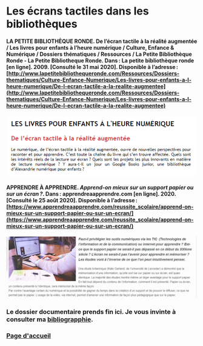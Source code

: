 # Les écrans tactiles dans les bibliothèques 



#### LA PETITE BIBLIOTHÈQUE RONDE. De l’écran tactile à la réalité augmentée / Les livres pour enfants à l’heure numérique / Culture, Enfance & Numérique / Dossiers thématiques / Ressources / La Petite Bibliothèque Ronde - La Petite Bibliotheque Ronde. Dans : La petite bibliothèque ronde [en ligne]. 2009. [Consulté le 31 mai 2020]. Disponible à l’adresse : [http://www.lapetitebibliothequeronde.com/Ressources/Dossiers-thematiques/Culture-Enfance-Numerique/Les-livres-pour-enfants-a-l-heure-numerique/De-l-ecran-tactile-a-la-realite-augmentee](http://www.lapetitebibliothequeronde.com/Ressources/Dossiers-thematiques/Culture-Enfance-Numerique/Les-livres-pour-enfants-a-l-heure-numerique/De-l-ecran-tactile-a-la-realite-augmentee)
![enfants](imagesecrans/library/enfants.PNG)



#### APPRENDRE À APPRENDRE. *Apprend-on mieux sur un support papier ou sur un écran ?*. Dans : apprendreaapprendre.com [en ligne]. 2020. [Consulté le 25 août 2020]. Disponible à l’adresse : [https://www.apprendreaapprendre.com/reussite_scolaire/apprend-on-mieux-sur-un-support-papier-ou-sur-un-ecran/](https://www.apprendreaapprendre.com/reussite_scolaire/apprend-on-mieux-sur-un-support-papier-ou-sur-un-ecran/) 
![papiernumerique](imagesecrans/library/papiernumerique.PNG)



### Le dossier documentaire prends fin ici. Je vous invinte à consulter ma [bibliograpphie](bibliographie.md).





### [Page d'accueil](Pagedaccueil.md)
